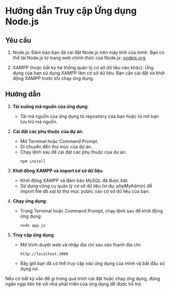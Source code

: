 # Hướng dẫn Truy cập Ứng dụng Node.js

## Yêu cầu

1. Node.js: Đảm bảo bạn đã cài đặt Node.js trên máy tính của mình. Bạn có thể tải Node.js từ trang web chính thức của Node.js: [nodejs.org](https://nodejs.org/).

2. XAMPP (hoặc bất kỳ hệ thống quản lý cơ sở dữ liệu nào khác): Ứng dụng của bạn sử dụng XAMPP làm cơ sở dữ liệu. Bạn cần cài đặt và khởi động XAMPP trước khi chạy ứng dụng.

## Hướng dẫn

1. **Tải xuống mã nguồn của ứng dụng**:
   - Tải mã nguồn của ứng dụng từ repository của bạn hoặc từ nơi bạn lưu trữ mã nguồn.

2. **Cài đặt các phụ thuộc của dự án**:
   - Mở Terminal hoặc Command Prompt.
   - Di chuyển đến thư mục của dự án.
   - Chạy lệnh sau để cài đặt các phụ thuộc của dự án:
     ```
     npm install
     ```

3. **Khởi động XAMPP và import cơ sở dữ liệu**:
   - Khởi động XAMPP và đảm bảo MySQL đã được bật.
   - Sử dụng công cụ quản lý cơ sở dữ liệu (ví dụ: phpMyAdmin) để import file db.sql từ thư mục public vào cơ sở dữ liệu của bạn.

4. **Chạy ứng dụng**:
   - Trong Terminal hoặc Command Prompt, chạy lệnh sau để khởi động ứng dụng:
     ```
     node app.js
     ```

5. **Truy cập ứng dụng**:
   - Mở trình duyệt web và nhập địa chỉ sau vào thanh địa chỉ:
     ```
     http://localhost:3000
     ```
   - Bây giờ bạn đã có thể truy cập vào ứng dụng của mình và bắt đầu sử dụng nó.

Nếu có bất kỳ vấn đề gì trong quá trình cài đặt hoặc chạy ứng dụng, đừng ngần ngại liên hệ với nhà phát triển của ứng dụng để được hỗ trợ.
